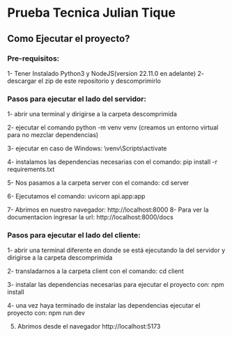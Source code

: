 # Prueba Tecnica Julian Tique

## Como Ejecutar el proyecto?

### Pre-requisitos:
1- Tener Instalado Python3 y NodeJS(version 22.11.0 en adelante)
2- descargar el zip de este repositorio y descomprimirlo

### Pasos para ejecutar el lado del servidor:
1- abrir una terminal y dirigirse a la carpeta descomprimida

2- ejecutar el comando python -m venv venv (creamos un entorno virtual para no mezclar dependencias)

3- ejecutar en caso de Windows: \venv\Scripts\activate

4- instalamos las dependencias necesarias con el comando: pip install -r requirements.txt

5- Nos pasamos a la carpeta server con el comando: cd server

6- Ejecutamos el comando: uvicorn api.app:app 

7- Abrimos en nuestro navegador: http://localhost:8000
8- Para ver la documentacion ingresar la url: http://localhost:8000/docs

### Pasos para ejecutar el lado del cliente:
1- abrir una terminal diferente en donde se está ejecutando la del servidor y dirigirse a la carpeta descomprimida

2- transladarnos a la carpeta client con el comando: cd client

3- instalar las dependencias necesarias para ejecutar el proyecto con: npm install

4- una vez haya terminado de instalar las dependencias ejecutar el proyecto con: npm run dev

5. Abrimos desde el navegador http://localhost:5173
